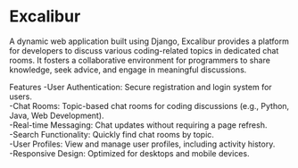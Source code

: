 # Excalibur
A dynamic web application built using Django, Excalibur provides a platform for developers to discuss various coding-related topics in dedicated chat rooms. It fosters a collaborative environment for programmers to share knowledge, seek advice, and engage in meaningful discussions.

Features
-User Authentication: Secure registration and login system for users.  
-Chat Rooms: Topic-based chat rooms for coding discussions (e.g., Python, Java, Web Development).  
-Real-time Messaging: Chat updates without requiring a page refresh.  
-Search Functionality: Quickly find chat rooms by topic.  
-User Profiles: View and manage user profiles, including activity history.  
-Responsive Design: Optimized for desktops and mobile devices.  

